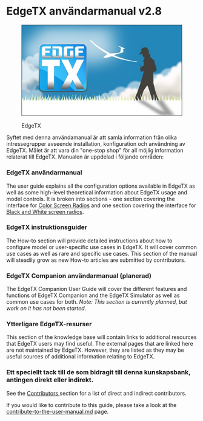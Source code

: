 # EdgeTX användarmanual v2.8

<figure><img src=".gitbook/assets/cover1.jpg" alt=""><figcaption><p>EdgeTX</p></figcaption></figure>

Syftet med denna användamanual är att samla information från olika intressegrupper avseende installation, konfiguration och användning av EdgeTX. Målet är att vara din "one-stop shop" för all möjlig information relaterat till EdgeTX. Manualen är uppdelad i följande områden:

### EdgeTX användarmanual

The user guide explains all the configuration options available in EdgeTX as well as some high-level theoretical information about EdgeTX usage and model controls. It is broken into sections - one section covering the interface for [Color Screen Radios](edgetx-user-manual/user-manual-for-color-screen-radios/) and one section covering the interface for [Black and White screen radios](b-and-w-radios/).

### EdgeTX instruktionsguider

The How-to section will provide detailed instructions about how to configure model or user-specific use cases in EdgeTX. It will cover common use cases as well as rare and specific use cases. This section of the manual will steadily grow as new How-to articles are submitted by contributors.

### **EdgeTX Companion användarmanual (planerad)**

The EdgeTX Companion User Guide will cover the different features and functions of EdgeTX Companion and the EdgeTX Simulator as well as common use cases for both. _Note: This section is currently planned, but work on it has not been started._

### Ytterligare EdgeTX-resurser

This section of the knowledge base will contain links to additional resources that EdgeTX users may find useful. The external pages that are linked here are not maintained by EdgeTX. However, they are listed as they may be useful sources of additional information relating to EdgeTX.

### Ett speciellt tack till de som bidragit till denna kunskapsbank, antingen direkt eller indirekt.

See the [Contributors ](more/contributors.md)section for a list of direct and indirect contributors.

If you would like to contribute to this guide, please take a look at the [contribute-to-the-user-manual.md](contribute-to-the-user-manual.md "mention") page.
